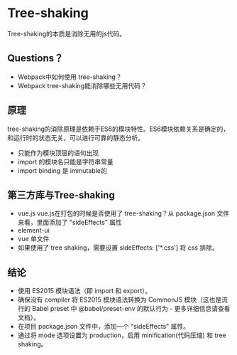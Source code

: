 # Tree-shaking
Tree-shaking的本质是消除无用的js代码。

## Questions？
- Webpack中如何使用 tree-shaking？
- Webpack tree-shaking能消除哪些无用代码？

## 原理
tree-shaking的消除原理是依赖于ES6的模块特性。ES6模块依赖关系是确定的，和运行时的状态无关，可以进行可靠的静态分析。
- 只能作为模块顶层的语句出现
- import 的模块名只能是字符串常量
- import binding 是 immutable的

## 第三方库与Tree-shaking
- vue.js vue.js在打包的时候是否使用了 tree-shaking？从 package.json 文件来看，里面添加了 "sideEffects" 属性
- element-ui
- vue 单文件
- 如果使用了 tree shaking，需要设置 sideEffects: ['*.css'] 将 css 排除。

## 结论
- 使用 ES2015 模块语法（即 import 和 export）。
- 确保没有 compiler 将 ES2015 模块语法转换为 CommonJS 模块（这也是流行的 Babel preset 中 @babel/preset-env 的默认行为 - 更多详细信息请查看 文档）。
- 在项目 package.json 文件中，添加一个 "sideEffects" 属性。
- 通过将 mode 选项设置为 production，启用 minification(代码压缩) 和 tree shaking。


